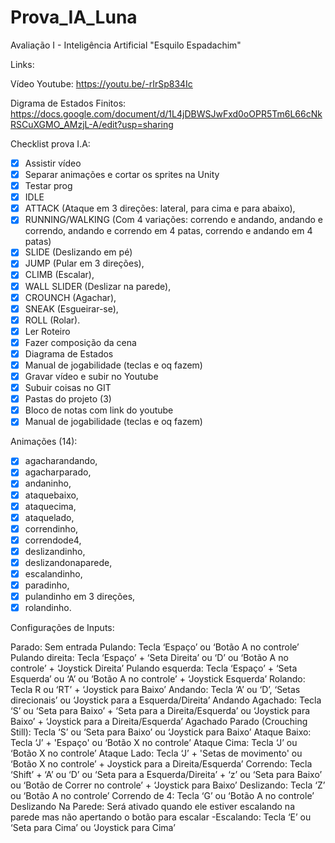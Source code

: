 # Prova_IA_Luna

Avaliação I - Inteligência Artificial "Esquilo Espadachim"

Links: 

Vídeo Youtube: https://youtu.be/-rIrSp834Ic

Digrama de Estados Finitos: https://docs.google.com/document/d/1L4jDBWSJwFxd0oOPR5Tm6L66cNkRSCuXGMO_AMzjL-A/edit?usp=sharing

Checklist prova I.A:

- [x]  Assistir vídeo
- [x]  Separar animações e cortar os sprites na Unity
- [x]  Testar prog
- [x]  IDLE
- [x]  ATTACK (Ataque em 3 direções: lateral, para cima e para abaixo),
- [x]  RUNNING/WALKING (Com 4 variações: correndo e andando, andando e correndo, andando e correndo
    em 4 patas, correndo e andando em 4 patas)
- [x]  SLIDE (Deslizando em pé)
- [x]  JUMP (Pular em 3 direções),
- [x]  CLIMB (Escalar),
- [x]  WALL SLIDER (Deslizar na parede),
- [x]  CROUNCH (Agachar),
- [x]  SNEAK (Esgueirar-se),
- [x]  ROLL (Rolar).
- [X]  Ler Roteiro
- [x]  Fazer composição da cena
- [x]  Diagrama de Estados
- [x]  Manual de jogabilidade (teclas e oq fazem)
- [x]  Gravar vídeo e subir no Youtube
- [x]  Subuir coisas no GIT
- [x]  Pastas do projeto (3)
- [x]  Bloco de notas com link do youtube
- [X]  Manual de jogabilidade (teclas e oq fazem)

Animações (14):

- [x] agacharandando,
- [x] agacharparado,
- [x] andaninho,
- [x] ataquebaixo,
- [x] ataquecima,
- [x] ataquelado,
- [x] correndinho,
- [x] correndode4,
- [x] deslizandinho,
- [x] deslizandonaparede, 
- [x] escalandinho,
- [x] paradinho,
- [x] pulandinho em 3 direções,
- [x] rolandinho. 

Configurações de Inputs:
 
Parado: Sem entrada
Pulando: Tecla ‘Espaço’ ou ‘Botão A no controle’
Pulando direita: Tecla ‘Espaço’ + ‘Seta Direita’ ou ‘D’ ou ‘Botão A no controle’ + ‘Joystick Direita’
Pulando esquerda: Tecla ‘Espaço’ + ‘Seta Esquerda’ ou ‘A’ ou ‘Botão A no controle’ + ‘Joystick Esquerda’
Rolando: Tecla R ou ‘RT’ + ‘Joystick para Baixo’
Andando: Tecla ‘A’ ou ‘D’, ‘Setas direcionais’  ou ‘Joystick para a Esquerda/Direita’
Andando Agachado: Tecla ‘S’ ou ‘Seta para Baixo’ + ‘Seta para a Direita/Esquerda’ ou ‘Joystick para Baixo’ + ‘Joystick para a Direita/Esquerda’
Agachado Parado (Crouching Still): Tecla ‘S’ ou ‘Seta para Baixo’ ou ‘Joystick para Baixo’
Ataque Baixo: Tecla ‘J’ + 'Espaço'  ou ‘Botão X no controle’
Ataque Cima: Tecla ‘J’ ou ‘Botão X no controle’
Ataque Lado: Tecla ‘J’ + 'Setas de movimento' ou ‘Botão X no controle’ + Joystick para a Direita/Esquerda’
Correndo: Tecla ‘Shift’ + ‘A’ ou ‘D’ ou ‘Seta para a Esquerda/Direita’ + ‘z’ ou ‘Seta para Baixo’ ou ‘Botão de Correr no controle’ + ‘Joystick para Baixo’
Deslizando: Tecla ‘Z’ ou ‘Botão A no controle’
Correndo de 4: Tecla ‘G’ ou ‘Botão A no controle’
Deslizando Na Parede: Será ativado quando ele estiver escalando na parede mas não apertando o botão para escalar
-Escalando: Tecla ‘E’ ou ‘Seta para Cima’ ou ‘Joystick para Cima’


